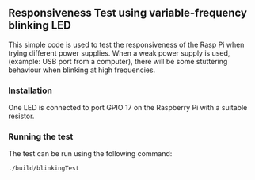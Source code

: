 ## Responsiveness Test using variable-frequency blinking LED

This simple code is used to test the responsiveness of the Rasp Pi when trying different power supplies.
When a weak power supply is used, (example: USB port from a computer), there will be some stuttering behaviour when blinking at high frequencies.

### Installation

One LED is connected to port GPIO 17 on the Raspberry Pi with a suitable resistor.

### Running the test

The test can be run using the following command:
```
./build/blinkingTest
```